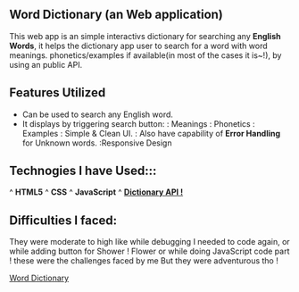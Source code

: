 ## Word Dictionary (an Web application)
This web app is an simple interactivs dictionary for searching any <b>English Words</b>, it helps the dictionary app user to search for a word with word meanings. phonetics/examples if available(in most of the cases it is~!), by using an public API.

## Features Utilized
- Can be used to search any English word.
- It displays by triggering search button: 
 : Meanings
 : Phonetics
 : Examples
 : Simple & Clean UI.
 : Also have capability of <b>Error Handling</b> for Unknown words.
 :Responsive Design


## Technogies I have Used:::
 ^ <b>HTML5</b>
 ^ <b>CSS</b>
 ^ <b>JavaScript</b>
 ^ <b>[Dictionary API !](https://api.dictionaryapi.dev/api/v2/entries/en/) </b>

 ## Difficulties I faced: 
 They were moderate to high like while debugging I needed to code again, or while adding button for Shower ! Flower or while doing JavaScript code part ! these were the challenges faced by me But they were adventurous tho !

[Word Dictionary](https://madiha-mubeen.github.io/word-dictionary/)